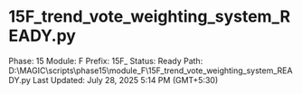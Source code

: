 # 15F_trend_vote_weighting_system_READY.py

Phase: 15
Module: F
Prefix: 15F_
Status: Ready
Path: D:\MAGIC\scripts\phase15\module_F\15F_trend_vote_weighting_system_READY.py
Last Updated: July 28, 2025 5:14 PM (GMT+5:30)
